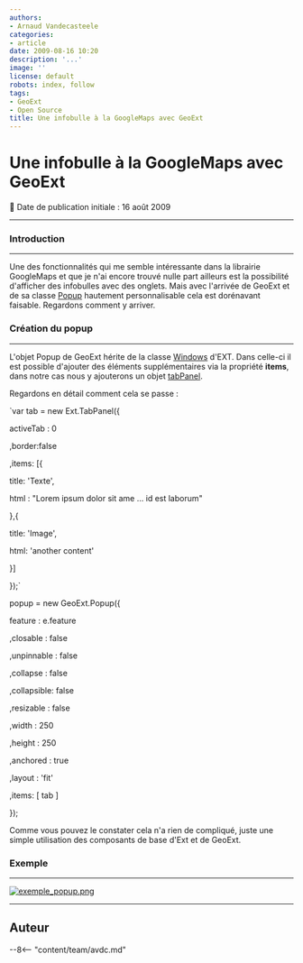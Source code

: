 ```yaml
---
authors:
- Arnaud Vandecasteele
categories:
- article
date: 2009-08-16 10:20
description: '...'
image: ''
license: default
robots: index, follow
tags:
- GeoExt
- Open Source
title: Une infobulle à la GoogleMaps avec GeoExt
---
```


# Une infobulle à la GoogleMaps avec GeoExt


:calendar: Date de publication initiale : 16 août 2009


----

### Introduction




---


Une des fonctionnalités qui me semble intéressante dans la librairie GoogleMaps et que je n'ai encore trouvé nulle part ailleurs est la possibilité d'afficher des infobulles avec des onglets. Mais avec l'arrivée de GeoExt et de sa classe [Popup](http://www.geoext.org/lib/GeoExt/widgets/Popup.html) hautement personnalisable cela est dorénavant faisable. Regardons comment y arriver.


### Création du popup




---


L'objet Popup de GeoExt hérite de la classe [Windows](http://extjs.com/deploy/dev/docs/?class=Ext.Window) d'EXT. Dans celle-ci il est possible d'ajouter des éléments supplémentaires via la propriété **items**, dans notre cas nous y ajouterons un objet [tabPanel](http://extjs.com/deploy/dev/docs/?class=Ext.TabPanel).


Regardons en détail comment cela se passe :


`var tab = new Ext.TabPanel({  

activeTab : 0  

,border:false  

,items: [{  

title: 'Texte',  

html : "Lorem ipsum dolor sit ame ... id est laborum"  

},{  

title: 'Image',  

html: 'another content'  

}]  

});`


popup = new GeoExt.Popup({  

feature : e.feature  

,closable : false  

,unpinnable : false  

,collapse : false  

,collapsible: false  

,resizable : false  

,width : 250  

,height : 250  

,anchored : true  

,layout : 'fit'  

,items: [ tab ]  

});  




Comme vous pouvez le constater cela n'a rien de compliqué, juste une simple utilisation des composants de base d'Ext et de GeoExt.


### Exemple




---


[![exemple_popup.png](/sites/default/files/Tuto/img/geoext/exemple_popup.png)](http://geotribu.net/applications/tutoriaux/GeoExt/tutoriel/popup_gmap.html)




----

## Auteur

--8<-- "content/team/avdc.md"
